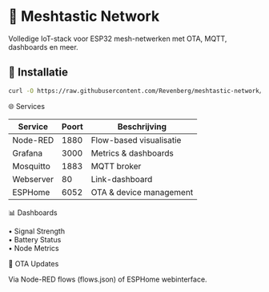 # 📡 Meshtastic Network

Volledige IoT-stack voor ESP32 mesh-netwerken met OTA, MQTT, dashboards en meer.

## 🔧 Installatie
```bash
curl -O https://raw.githubusercontent.com/Revenberg/meshtastic-network/main/setup.sh;chmod +x setup.sh;./setup.sh
```

🌐 Services

| Service   | Poort | Beschrijving           |
|-----------|-------|-----------------------|
| Node-RED  | 1880  | Flow-based visualisatie |
| Grafana   | 3000  | Metrics & dashboards   |
| Mosquitto | 1883  | MQTT broker            |
| Webserver | 80    | Link-dashboard         |
| ESPHome   | 6052  | OTA & device management|

📊 Dashboards

• Signal Strength  
• Battery Status  
• Node Metrics

🔄 OTA Updates

Via Node-RED flows (flows.json) of ESPHome webinterface.
